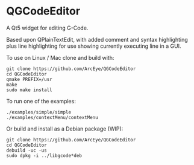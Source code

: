 # QGCodeEditor

A Qt5 widget for editing G-Code.

Based upon QPlainTextEdit, with added comment and
syntax highlighting plus line highlighting for use
showing currently executing line in a GUI.

To use on Linux / Mac clone and build with:
```
git clone https://github.com/ArcEye/QGCodeEditor
cd QGCodeEditor
qmake PREFIX=/usr
make
sudo make install
```
To run one of the examples:
```
./examples/simple/simple
./examples/contextMenu/contextMenu
```

Or build and install as a Debian package (WIP):
```
git clone https://github.com/ArcEye/QGCodeEditor
cd QGCodeEditor
debuild -uc -us
sudo dpkg -i ../libgcode*deb
```
